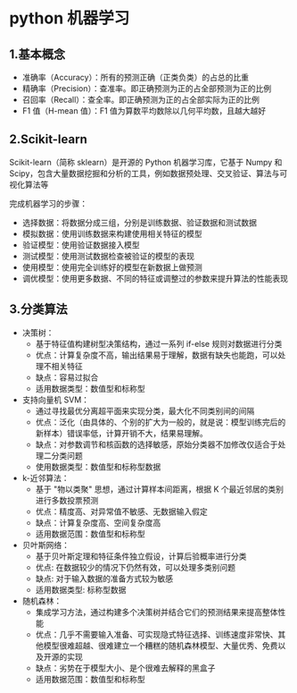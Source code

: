 # python 机器学习

## 1.基本概念

* 准确率（Accuracy）：所有的预测正确（正类负类）的占总的比重
* 精确率（Precision）：查准率。即正确预测为正的占全部预测为正的比例
* 召回率（Recall）：查全率。即正确预测为正的占全部实际为正的比例
* F1 值（H-mean 值）：F1 值为算数平均数除以几何平均数，且越大越好



## 2.Scikit-learn

Scikit-learn（简称 sklearn）是开源的 Python 机器学习库，它基于 Numpy 和 Scipy，包含大量数据挖掘和分析的工具，例如数据预处理、交叉验证、算法与可视化算法等

完成机器学习的步骤：

- 选择数据：将数据分成三组，分别是训练数据、验证数据和测试数据
- 模拟数据：使用训练数据来构建使用相关特征的模型
- 验证模型：使用验证数据接入模型
- 测试模型：使用测试数据检查被验证的模型的表现
- 使用模型：使用完全训练好的模型在新数据上做预测
- 调优模型：使用更多数据、不同的特征或调整过的参数来提升算法的性能表现



## 3.分类算法

- 决策树：
  - 基于特征值构建树型决策结构，通过一系列 if-else 规则对数据进行分类
  - 优点：计算复杂度不高，输出结果易于理解，数据有缺失也能跑，可以处理不相关特征
  - 缺点：容易过拟合
  - 适用数据类型：数值型和标称型
- 支持向量机 SVM：
  - 通过寻找最优分离超平面来实现分类，最大化不同类别间的间隔
  - 优点：泛化（由具体的、个别的扩大为一般的，就是说：模型训练完后的新样本）错误率低，计算开销不大，结果易理解。
  - 缺点：对参数调节和核函数的选择敏感，原始分类器不加修改仅适合于处理二分类问题
  - 使用数据类型：数值型和标称型数据
- k-近邻算法：
  - 基于 "物以类聚" 思想，通过计算样本间距离，根据 K 个最近邻居的类别进行多数投票预测
  - 优点：精度高、对异常值不敏感、无数据输入假定
  - 缺点：计算复杂度高、空间复杂度高
  - 适用数据范围：数值型和标称型
- 贝叶斯网络：
  - 基于贝叶斯定理和特征条件独立假设，计算后验概率进行分类
  - 优点: 在数据较少的情况下仍然有效，可以处理多类别问题
  - 缺点: 对于输入数据的准备方式较为敏感
  - 适用数据类型: 标称型数据
- 随机森林：
  - 集成学习方法，通过构建多个决策树并结合它们的预测结果来提高整体性能
  - 优点：几乎不需要输入准备、可实现隐式特征选择、训练速度非常快、其他模型很难超越、很难建立一个糟糕的随机森林模型、大量优秀、免费以及开源的实现
  - 缺点：劣势在于模型大小、是个很难去解释的黑盒子
  - 适用数据范围：数值型和标称型